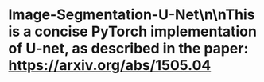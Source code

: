 # Image-Segmentation-U-Net\n\nThis is a concise PyTorch implementation of U-net, as described in the paper: https://arxiv.org/abs/1505.04